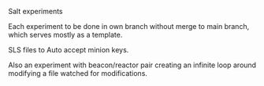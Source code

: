 Salt experiments


Each experiment to be done in own branch without merge to main branch, which serves mostly as a template.


SLS files to Auto accept minion keys.

Also an experiment with beacon/reactor pair creating an infinite loop around modifying a file watched for modifications. 
